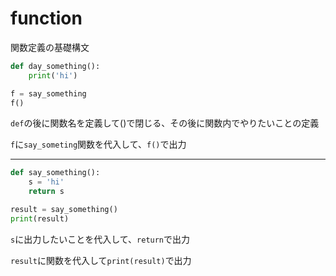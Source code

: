 # function

関数定義の基礎構文

```python
def day_something():
    print('hi')

f = say_something
f()
```

`def`の後に関数名を定義して()で閉じる、その後に関数内でやりたいことの定義

`f`に`say_someting`関数を代入して、`f()`で出力


---

```python
def say_something():
    s = 'hi'
    return s

result = say_something()
print(result)
```

`s`に出力したいことを代入して、`return`で出力

`result`に関数を代入して`print(result)`で出力


